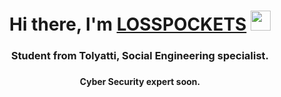 <h1 align="center">Hi there, I'm <a href="https://t.me/inqao" target="_blank">LOSSPOCKETS</a> 
<img src="https://github.com/blackcater/blackcater/raw/main/images/Hi.gif" height="32"/></h1>
<h3 align="center">Student from Tolyatti, Social Engineering specialist.<h3>
<h4 align="center">Cyber Security expert soon.</h4>

